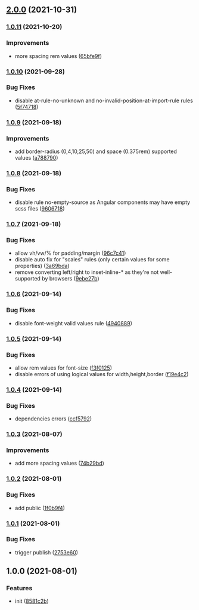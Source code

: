 ## [2.0.0](https://github.com/tapsellorg/stylelint-config/compare/v1.0.11...v2.0.0) (2021-10-31)

### [1.0.11](https://github.com/tapsellorg/stylelint-config/compare/v1.0.10...v1.0.11) (2021-10-20)


### Improvements

* more spacing rem values ([65bfe9f](https://github.com/tapsellorg/stylelint-config/commit/65bfe9f6c49ac6fc6510d637a7e830c472361811))

### [1.0.10](https://github.com/tapsellorg/stylelint-config/compare/v1.0.9...v1.0.10) (2021-09-28)


### Bug Fixes

* disable at-rule-no-unknown and no-invalid-position-at-import-rule rules ([5f74718](https://github.com/tapsellorg/stylelint-config/commit/5f747183768c4e4cd40bcbf3d89188700d7f51bc))

### [1.0.9](https://github.com/tapsellorg/stylelint-config/compare/v1.0.8...v1.0.9) (2021-09-18)


### Improvements

* add border-radius (0,4,10,25,50) and space (0.375rem) supported values ([a788790](https://github.com/tapsellorg/stylelint-config/commit/a788790c73755dc4454afe633a6171a8367cdd73))

### [1.0.8](https://github.com/tapsellorg/stylelint-config/compare/v1.0.7...v1.0.8) (2021-09-18)


### Bug Fixes

* disable rule no-empty-source as Angular components may have empty scss files ([9606718](https://github.com/tapsellorg/stylelint-config/commit/960671820502896d91fc6dc8014cae925ff3fda4))

### [1.0.7](https://github.com/tapsellorg/stylelint-config/compare/v1.0.6...v1.0.7) (2021-09-18)


### Bug Fixes

* allow vh/vw/% for padding/margin ([96c7c41](https://github.com/tapsellorg/stylelint-config/commit/96c7c41cd8a1dd76203f70ba7fedb307d37ff334))
* disable auto fix for "scales" rules (only certain values for some properties) ([3a69bda](https://github.com/tapsellorg/stylelint-config/commit/3a69bdaba99f9987e28018dda115c26f14bf7e46))
* remove converting left/right to inset-inline-* as they're not well-supported by browsers ([9ebe27b](https://github.com/tapsellorg/stylelint-config/commit/9ebe27b90e4c3afc8888975efbd1b7e02b77e216))

### [1.0.6](https://github.com/tapsellorg/stylelint-config/compare/v1.0.5...v1.0.6) (2021-09-14)


### Bug Fixes

* disable font-weight valid values rule ([4940889](https://github.com/tapsellorg/stylelint-config/commit/49408891085a78470dd98e04b09bc5b27bb66653))

### [1.0.5](https://github.com/tapsellorg/stylelint-config/compare/v1.0.4...v1.0.5) (2021-09-14)


### Bug Fixes

* allow rem values for font-size ([f3f0125](https://github.com/tapsellorg/stylelint-config/commit/f3f0125cb9326d75114c8697582aa6b50fc9cdc8))
* disable errors of using logical values for width,height,border ([f19e4c2](https://github.com/tapsellorg/stylelint-config/commit/f19e4c209a87b77eeb9b84dad8683298e7bc68fe))

### [1.0.4](https://github.com/tapsellorg/stylelint-config/compare/v1.0.3...v1.0.4) (2021-09-14)


### Bug Fixes

* dependencies errors ([ccf5792](https://github.com/tapsellorg/stylelint-config/commit/ccf57926d16f8f262316a542bcbe3df09503e920))

### [1.0.3](https://github.com/tapsellorg/stylelint-config/compare/v1.0.2...v1.0.3) (2021-08-07)


### Improvements

* add more spacing values ([74b29bd](https://github.com/tapsellorg/stylelint-config/commit/74b29bdb6ca544eb15db9c275cf9ed6adf2b75ae))

### [1.0.2](https://github.com/tapsellorg/stylelint-config/compare/v1.0.1...v1.0.2) (2021-08-01)


### Bug Fixes

* add public ([1f0b9f4](https://github.com/tapsellorg/stylelint-config/commit/1f0b9f49388ee4544b570e7f7553841616cb23e0))

### [1.0.1](https://github.com/tapsellorg/stylelint-config/compare/v1.0.0...v1.0.1) (2021-08-01)


### Bug Fixes

* trigger publish ([2753e60](https://github.com/tapsellorg/stylelint-config/commit/2753e60ed155160c5ff61a9cdea8087be996857e))

## 1.0.0 (2021-08-01)


### Features

* init ([8581c2b](https://github.com/tapsellorg/stylelint-config/commit/8581c2bf0182e0686dc403181e4e93b082333285))
